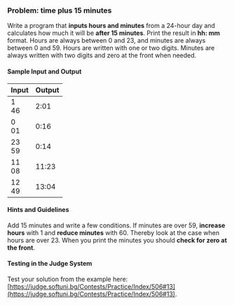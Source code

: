 ### Problem: time plus 15 minutes

Write a program that **inputs hours and minutes** from a 24-hour day and calculates how much it will be **after 15 minutes**. Print the result in **hh: mm** format. Hours are always between 0 and 23, and minutes are always between 0 and 59. Hours are written with one or two digits. Minutes are always written with two digits and zero at the front when needed.

#### Sample Input and Output

| Input | Output |
| --- | ---- |
| 1<br>46 | 2:01 |
| 0<br>01 | 0:16 |
| 23<br>59 | 0:14 |
| 11<br>08 | 11:23 |
| 12<br>49 | 13:04 |

#### Hints and Guidelines

Add 15 minutes and write a few conditions. If minutes are over 59, **increase hours** with 1 and **reduce minutes** with 60. Thereby look at the case when hours are over 23. When you print the minutes you should **check for zero at the front**.

#### Testing in the Judge System

Test your solution from the example here: [https://judge.softuni.bg/Contests/Practice/Index/506#13](https://judge.softuni.bg/Contests/Practice/Index/506#13).

